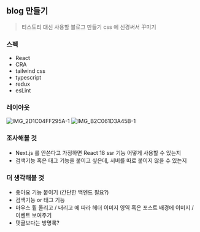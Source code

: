 ## blog 만들기

> 티스토리 대신 사용할 블로그 만들기
> css 에 신경써서 꾸미기

### 스펙
- React
- CRA
- tailwind css
- typescript
- redux
- esLint

### 레이아웃
![IMG_2D1C04FF295A-1](https://user-images.githubusercontent.com/107139338/174514161-ee7909ee-c143-4ca3-93d0-fbe228455d56.jpeg)
![IMG_B2C061D3A45B-1](https://user-images.githubusercontent.com/107139338/174514167-99fc0ec8-0256-4d82-8b25-dd674845d23e.jpeg)


### 조사해볼 것
- Next.js 를 안쓴다고 가정하면 React 18 ssr 기능 어떻게 사용할 수 있는지
- 검색기능 혹은 태그 기능을 붙이고 싶은데, 서버를 따로 붙이지 않을 수 있는지

### 더 생각해볼 것
- 좋아요 기능 붙이기 (간단한 백엔드 필요?)
- 검색기능 or 태그 기능
- 마우스 휠 올리고 / 내리고 에 따라 헤더 이미지 영역 혹은 포스트 배경에 이미지 / 이벤트 보여주기
- 댓글보다는 방명록?
